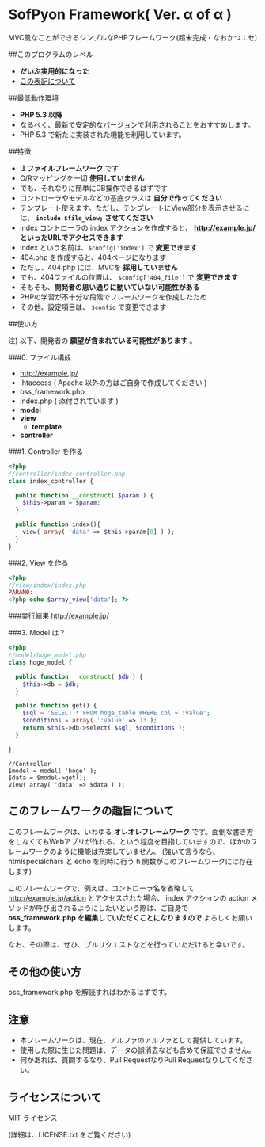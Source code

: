 # SofPyon Framework( Ver. α of α )
MVC風なことができるシンプルなPHPフレームワーク(超未完成・なおかつエセ)

##このプログラムのレベル
 - __だいぶ実用的になった__
  - <a href="http://sofpyon.github.io/about_applevel.html" target="_blank">この表記について</a>

##最低動作環境
 - __PHP 5.3 以降__
  - なるべく、最新で安定的なバージョンで利用されることをおすすめします。
  - PHP 5.3 で新たに実装された機能を利用しています。

##特徴
 - __１ファイルフレームワーク__ です
 - O/Rマッピングを一切 __使用していません__
  - でも、それなりに簡単にDB操作できるはずです
 - コントローラやモデルなどの基底クラスは __自分で作ってください__
 - テンプレート使えます。ただし、テンプレートにView部分を表示させるには、 __`include $file_view;` させてください__
 - index コントローラの index アクションを作成すると、 __http://example.jp/ といったURLでアクセスできます__
  - index という名前は、`$config['index']` で __変更できます__
 - 404.php を作成すると、404ページになります
  - ただし、404.php には、MVCを __採用していません__
  - でも、404ファイルの位置は、 `$config['404_file']` で __変更できます__
 - そもそも、__開発者の思い通りに動いていない可能性がある__
  - PHPの学習が不十分な段階でフレームワークを作成したため
 - その他、設定項目は、 `$config` で変更できます

##使い方

注) 以下、開発者の __願望が含まれている可能性があります__ 。

###0. ファイル構成
 - http://example.jp/
  - .htaccess ( Apache 以外の方はご自身で作成してください )
  - oss_framework.php
  - index.php ( 添付されています )
   - __model__
   - __view__
     - __template__
   - __controller__

###1. Controller を作る
```php
<?php
//controller/index_controller.php
class index_controller {

  public function __construct( $param ) {
    $this->param = $param;
  }

  public function index(){
    view( array( 'data' => $this->param[0] ) );
  }
}
```

###2. View を作る
```php
<?php
//view/index/index.php
PARAM0:
<?php echo $array_view['data']; ?>
```

###実行結果
http://example.jp/

###3. Model は？
```php
<?php
//model/hoge_model.php
class hoge_model {

  public function __construct( $db ) {
    $this->db = $db;
  }

  public function get() {
    $sql = 'SELECT * FROM hoge_table WHERE col = :value';
    $conditions = array( ':value' => 13 );
    return $this->db->select( $sql, $conditions );
  }

}
```

```
//Controller
$model = model( 'hoge' );
$data = $model->get();
view( array( 'data' => $data ) );
```

## このフレームワークの趣旨について
このフレームワークは、いわゆる __オレオレフレームワーク__ です。面倒な書き方をしなくてもWebアプリが作れる、という程度を目指していますので、ほかのフレームワークのように機能は充実していません。
(強いて言うなら、htmlspecialchars と echo を同時に行う h 関数がこのフレームワークには存在します)

このフレームワークで、例えば、コントローラ名を省略して http://example.jp/action とアクセスされた場合、 index アクションの action メソッドが呼び出されるようにしたいという際は、ご自身で __oss_framework.php を編集していただくことになりますので__ よろしくお願いします。

なお、その際は、ぜひ、プルリクエストなどを行っていただけると幸いです。

## その他の使い方
oss_framework.php を解読すればわかるはずです。

## 注意
 - 本フレームワークは、現在、アルファのアルファとして提供しています。
 - 使用した際に生じた問題は、データの誤消去なども含めて保証できません。
 - 何かあれば、質問するなり、Pull RequestなりPull Requestなりしてください。

## ライセンスについて
MIT ライセンス

(詳細は、LICENSE.txt をご覧ください)
